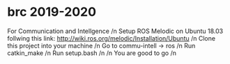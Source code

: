 # brc 2019-2020

For Communication and Intellgence /n
Setup ROS Melodic on Ubuntu 18.03 follwing this link: http://wiki.ros.org/melodic/Installation/Ubuntu /n
Clone this project into your machine /n
Go to commu-intell -> ros /n
Run catkin_make /n
Run setup.bash /n
/n
You are good to go /n
